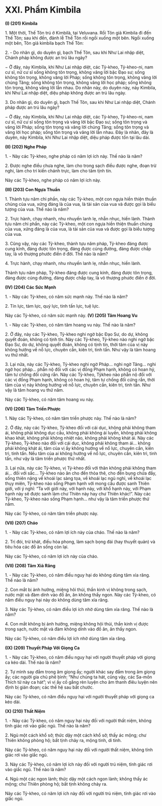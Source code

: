 # XXI. Phẩm Kimbila

**(I) (201) Kimbila**

<!--pg-->
1\. Một thời, Thế Tôn trú ở Kimbilà, tại Veluvana. Rồi Tôn giả Kimbila đi đến Thế Tôn; sau khi đến,
đảnh lễ Thế Tôn rồi ngồi xuống một bên. Ngồi xuống một bên, Tôn giả kimbila bạch Thế Tôn:
<!--pg-->
2\. - Do nhân gì, do duyên gì, bạch Thế Tôn, sau khi Như Lai nhập diệt, Chánh pháp không được an trú
lâu ngày?

− Ở đây, này Kimbila, khi Như Lai nhập diệt, các Tỷ-kheo, Tỷ-kheo-ni, nam cư sĩ, nữ cư sĩ sống không
tôn trọng, không vâng lời bậc Ðạo sư; sống không tôn trọng, không vâng lời Pháp; sống không tôn
trọng, không vâng lời chúng Tăng; sống không tôn trọng, không vâng lời học pháp; sống không tôn
trọng, không vâng lời lẫn nhau. Do nhân này, do duyên này, này Kimbila, khi Như Lai nhập diệt, diệu
pháp không được an trú lâu ngày.

<!--pg-->
3\. Do nhân gì, do duyên gì, bạch Thế Tôn, sau khi Như Lai nhập diệt, Chánh pháp được an trú lâu ngày?

− Ở đây, này Kimbila, khi Như Lai nhập diệt, các Tỷ-kheo, Tỷ-kheo-ni, nam cư sĩ, nữ cư sĩ sống tôn
trọng và vâng lời bậc Ðạo sư; sống tôn trọng và vâng lời Pháp; sống tôn trọng và vâng lời chúng Tăng;
sống tôn trọng và vâng lời học pháp; sống tôn trọng và vâng lời lẫn nhau. Ðây là nhân, đây là duyên, này
Kimbila, khi Như Lai nhập diệt, diệu pháp được tồn tại lâu dài.

**(II) (202) Nghe Pháp**

<!--pg-->
1\. - Này các Tỷ-kheo, nghe pháp có năm lợi ích này. Thế nào là năm?

<!--pg-->
2\. Ðược nghe điều chưa nghe, làm cho trong sạch điều được nghe, đoạn trừ nghi, làm cho tri kiến chánh
trực, làm cho tâm tịnh tín.

Này các Tỷ-kheo, nghe pháp có năm lợi ích này.

**(III) (203) Con Ngựa Thuần**

<!--pg-->
1\. Thành tựu năm chi phần, này các Tỷ-kheo, một con ngựa hiền thiện thuần chủng của vua, xứng đáng
là của vua, là tài sản của vua và được gọi là biểu tượng của vua. Thế nào là năm?

<!--pg-->
2\. Trực hành, chạy nhanh, nhu nhuyến lanh lẹ, nhẫn nhục, hiền lành. Thành tựu năm chi phần, này các
Tỷ-kheo, một con ngựa hiền thiện thuần chủng của vua, xứng đáng là của vua, là tài sản của vua và được
gọi là biểu tượng của vua.

<!--pg-->
3\. Cũng vậy, này các Tỷ-kheo, thành tựu năm pháp, Tỷ-kheo đáng được cung kính, đáng được tôn trọng,
đáng được cúng đường, đáng được chắp tay, là vô thượng phước điền ở đời. Thế nào là năm?

<!--pg-->
4\. Trực hành, chạy nhanh, nhu nhuyến lanh lẹ, nhẫn nhục, hiền lành.

Thành tựu năm pháp, Tỷ-kheo đáng được cung kính, đáng được tôn trọng, đáng được cúng đường, đáng
được chắp tay, là vô thượng phước điền ở đời.

**(IV) (204) Các Sức Mạnh**

<!--pg-->
1\. - Này các Tỷ-kheo, có năm sức mạnh này. Thế nào là năm?

<!--pg-->
2\. Tín lực, tàm lực, quý lực, tinh tấn lực, tuệ lực.

Này các Tỷ-kheo, có năm sức mạnh này.
**(V) (205) Tâm Hoang Vu**

<!--pg-->
1\. - Này các Tỷ-kheo, có năm tâm hoang vu này. Thế nào là năm?

<!--pg-->
2\. Ở đây, này các Tỷ-kheo, Tỷ-kheo nghi ngờ bậc Ðạo Sư, do dự, không quyết đoán, không có tịnh tín.
Này các Tỷ-kheo, Tỷ-kheo nào nghi ngờ bậc Ðạo Sư, do dự, không quyết đoán, không có tịnh tín, thời
tâm của vị này không hướng về nỗ lực, chuyên cần, kiên trì, tinh tấn. Như vậy là tâm hoang vu thứ nhất.

<!--pg-->
3\. Lại nữa, này các Tỷ-kheo, Tỷ-kheo nghi ngờ Pháp... nghi ngờ Tăng... nghi ngờ học pháp... phẫn nộ
đối với các vị đồng Phạm hạnh, không có hoan hỷ, tâm tư chống đối cứng rắn. Này các Tỷ-kheo, Tỷkheo nào phẫn nộ đối với các vị đồng Phạm hạnh, không có hoan hỷ, tâm tư chống đối cứng rắn, thời
tâm của vị này không hướng về nỗ lực, chuyên cần, kiên trì, tinh tấn. Như vậy là tâm hoang vu thứ năm.

Này các Tỷ-kheo, có năm tâm hoang vu này.

**(VI) (206) Tâm Triền Phược**

<!--pg-->
1\. Này các Tỷ-kheo, có năm tâm triền phược này. Thế nào là năm?

<!--pg-->
2\. Ở đây, này các Tỷ-kheo, Tỷ-kheo đối với cái dục, không phải không tham ái, không phải không dục
cầu, không phải không ái luyến, không phải không khao khát, không phải không nhiệt não, không phải
không khát ái. Này các Tỷ-kheo, Tỷ-kheo nào đối với cái dục, không phải không tham ái... không phải
không khát ái, tâm của vị ấy không hướng về nổ lực, chuyên cần, kiên trì, tinh tấn. Nếu tâm của ai
không hướng về nổ lực, chuyên cần, kiên trì, tinh tấn, như vậy là tâm triền phược thứ nhất.

<!--pg-->
3\. Lại nữa, này các Tỷ-kheo, vị Tỷ-kheo đối với thân không phải không tham ái... đối với sắc... Tỷ-kheo
nào ăn cho đến thỏa thê, cho đến bụng chứa đầy, sống thiên nặng về khoái lạc sàng tọa, về khoái lạc ngủ
nghỉ, về khoái lạc thụy miên, Tỷ-kheo nào sống Phạm hạnh với mong cầu được sanh Thiên giới, với ý
nghĩ: “Ta với giới này, với hạnh này, với khổ hạnh này, với Phạm hạnh này sẽ được sanh làm chư Thiên
này hay chư Thiên khác!”. Này các Tỷ-kheo, Tỷ-kheo nào sống Phạm hạnh... như vậy là tâm triền
phược thứ năm.

Này các Tỷ-kheo, có năm tâm triền phược này.

**(VII) (207) Cháo**

<!--pg-->
1\. - Này các Tỷ-kheo, có năm lợi ích này của cháo. Thế nào là năm?

<!--pg-->
2\. Trị đói, trừ khát, điều hòa phong, làm sạch bọng đái (hay thuyết quản) và tiêu hóa các đồ ăn sống còn
lại.

Này các Tỷ-kheo, có năm lợi ích này của cháo.

**(VII) (208) Tăm Xiả Răng**

<!--pg-->
1\. - Này các Tỷ-kheo, có năm điều nguy hại do không dùng tăm xỉa răng. Thế nào là năm?

<!--pg-->
2\. Con mắt bị ảnh hưởng, miệng hôi thúi, thần kinh vị không trong sạch, nước mật và đàm dính vào đồ
ăn, ăn không thấy ngon.
Này các Tỷ-kheo, có năm điều nguy hại này do không dùng tăm xỉa răng.

<!--pg-->
3\. Này các Tỷ-kheo, có năm điều lợi ích nhờ dùng tăm xỉa răng. Thế nào là năm?

<!--pg-->
4\. Con mắt không bị ảnh hưởng, miệng không hôi thúi, thần kinh vị được trong sạch, nước mật và đàm
không dính vào đồ ăn, ăn thấy ngon.

Này các Tỷ-kheo, có năm điều lợi ích nhờ dùng tăm xỉa răng.

**(IX) (209) Thuyết Pháp Với Giọng Ca**

<!--pg-->
1\. - Này các Tỷ-kheo, có năm điều nguy hại với người thuyết pháp với giọng ca kéo dài. Thế nào là
năm?

<!--pg-->
2\. Tự mình say đắm trong âm giọng ấy; người khác say đắm trong âm giọng ấy; các người gia chủ phê
bình: “Như chúng ta hát, cũng vậy, các Sa-môn Thích tử này ca hát”; vì vị ấy cố gắng rèn luyện cho âm
thanh điêu luyện nên định bị gián đoạn; các thế hệ sau bắt chước.

Này các Tỷ-kheo, có năm điều nguy hại với người thuyết pháp với giọng ca kéo dài.

**(X) (210) Thất Niệm**

<!--pg-->
1\. - Này các Tỷ-kheo, có năm nguy hại này đối với người thất niệm, không tỉnh giác rơi vào giấc ngủ.
Thế nào là năm?

<!--pg-->
2\. Ngủ một cách khổ sở; thức dậy một cách khổ sở; thấy ác mộng; chư Thiên không phòng hộ; bất tịnh
chảy ra, mộng tinh, di tinh.

Này các Tỷ-kheo, có năm nguy hại này đối với người thất niệm, không tỉnh giác rơi vào giấc ngủ.

<!--pg-->
3\. Này các Tỷ-kheo, có năm lợi ích này đối với người trú niệm, tỉnh giác rơi vào giấc ngủ. Thế nào là
năm?

<!--pg-->
4\. Ngủ một các ngon lành; thức dậy một cách ngon lành; không thấy ác mộng; chư Thiên phòng hộ; bất
tịnh không chảy ra.

Này các Tỷ-kheo, có năm lợi ích này đối với người trú niệm, tỉnh giác rơi vào giấc ngủ.

